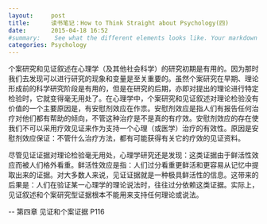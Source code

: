 ```yaml
---
layout:     post
title:      读书笔记：How to Think Straight about Psychology(四)
date:       2015-04-18 16:52
#summary:    See what the different elements looks like. Your markdown has never looked better. I promise.
categories: Psychology
---
```


个案研究和见证叙述在心理学（及其他社会科学）的研究初期是有用的。因为那时我们去发现可以进行研究的现象和变量是至关重要的。虽然个案研究在早期、理论形成前的科学研究阶段是有用的，但是在研究的后期，亦即对提出的理论进行特定检验时，它就变得毫无用处了。在心理学中，个案研究和见证叙述对理论检验没有价值的一个主要原因是，有安慰剂效应在作祟。安慰剂效应是指人们有报告任何治疗对他们都有帮助的倾向，不管这种治疗是不是真的有疗效。安慰剂效应的存在使我们不可以采用疗效见证来作为支持一个心理（或医学）治疗的有效性。原因是安慰剂效应保证：不管什么治疗方法，都有可能获得有关它的疗效的见证资料。

尽管见证证据对理论检验毫无用处，心理学研究还是发现：这类证据由于鲜活性效应而被人们格外看重。鲜活性效应是指：人们过分看重更鲜活和更容易从记忆中提取出来的证据。对大多数人来说，见证证据就是一种极具鲜活性的信息。这带来的后果是：人们在验证某一心理学的理论说法时，往往过分依赖这类证据。实际上，见证叙述和个案研究型证据根本不能用来支持任何理论或说法。

-- 第四章 见证和个案证据 P116
